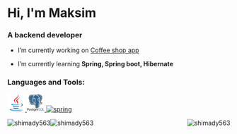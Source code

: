<h1 align="left">Hi, I'm Maksim</h1>
<h3 align="left">A backend developer</h3>

- I’m currently working on [Coffee shop app](https://github.com/Shimady563/coffee-shop-app)

- I’m currently learning **Spring, Spring boot, Hibernate**

<p align="left">
</p>

<h3 align="left">Languages and Tools:</h3>
<p align="left"> <a href="https://www.java.com" target="_blank" rel="noreferrer"> <img src="https://raw.githubusercontent.com/devicons/devicon/master/icons/java/java-original.svg" alt="java" width="40" height="40"/> </a> <a href="https://www.postgresql.org" target="_blank" rel="noreferrer"> <img src="https://raw.githubusercontent.com/devicons/devicon/master/icons/postgresql/postgresql-original-wordmark.svg" alt="postgresql" width="40" height="40"/> </a> <a href="https://spring.io/" target="_blank" rel="noreferrer"> <img src="https://www.vectorlogo.zone/logos/springio/springio-icon.svg" alt="spring" width="40" height="40"/> </a> </p>

<p><img align="left" src="https://github-readme-stats.vercel.app/api/top-langs?username=shimady563&show_icons=true&locale=en&layout=compact&theme=dark" alt="shimady563" /></p>

<p><img align="left" src="https://github-readme-streak-stats.herokuapp.com/?user=shimady563&theme=dark" alt="shimady563" /></p>

<p>&nbsp;<img align="right" src="https://github-readme-stats.vercel.app/api?username=shimady563&show_icons=true&locale=en&theme=dark" alt="shimady563" /></p>


